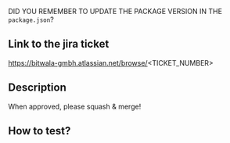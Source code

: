 DID YOU REMEMBER TO UPDATE THE PACKAGE VERSION IN THE `package.json`?

<!--- Please include the Jira ticket number in the PR title -->
<!--- and Conventional Commits prefix (feat, fix, chore, etc) -->
<!--- you can find all valid prefixes in https://github.com/lob/generate-changelog/#usage --->
<!--- e.g.: "feat(src): {DESCRIPTION} DEV-XXXX"  -->

## Link to the jira ticket

<!--- Add link to the jira ticket -->

https://bitwala-gmbh.atlassian.net/browse/<TICKET_NUMBER>

## Description

<!--- Describe your changes in detail -->

When approved, please squash & merge!

## How to test?

<!--- Please describe in detail how you tested your changes and how others can test it. -->
